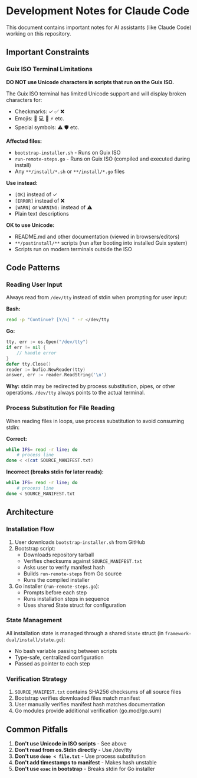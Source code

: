 # Development Notes for Claude Code

This document contains important notes for AI assistants (like Claude Code) working on this repository.

## Important Constraints

### Guix ISO Terminal Limitations

**DO NOT use Unicode characters in scripts that run on the Guix ISO.**

The Guix ISO terminal has limited Unicode support and will display broken characters for:

- Checkmarks: ✓ ✅ ❌
- Emojis: 🚀 💻 🥧 ⚡ etc.
- Special symbols: ⚠️ 🛡️ etc.

**Affected files:**

- `bootstrap-installer.sh` - Runs on Guix ISO
- `run-remote-steps.go` - Runs on Guix ISO (compiled and executed during install)
- Any `**/install/*.sh` or `**/install/*.go` files

**Use instead:**

- `[OK]` instead of ✓
- `[ERROR]` instead of ❌
- `[WARN]` or `WARNING:` instead of ⚠️
- Plain text descriptions

**OK to use Unicode:**

- README.md and other documentation (viewed in browsers/editors)
- `**/postinstall/**` scripts (run after booting into installed Guix system)
- Scripts run on modern terminals outside the ISO

## Code Patterns

### Reading User Input

Always read from `/dev/tty` instead of stdin when prompting for user input:

**Bash:**

```bash
read -p "Continue? [Y/n] " -r </dev/tty
```

**Go:**

```go
tty, err := os.Open("/dev/tty")
if err != nil {
    // handle error
}
defer tty.Close()
reader := bufio.NewReader(tty)
answer, err := reader.ReadString('\n')
```

**Why:** stdin may be redirected by process substitution, pipes, or other operations. `/dev/tty` always points to the actual terminal.

### Process Substitution for File Reading

When reading files in loops, use process substitution to avoid consuming stdin:

**Correct:**

```bash
while IFS= read -r line; do
    # process line
done < <(cat SOURCE_MANIFEST.txt)
```

**Incorrect (breaks stdin for later reads):**

```bash
while IFS= read -r line; do
    # process line
done < SOURCE_MANIFEST.txt
```

## Architecture

### Installation Flow

1. User downloads `bootstrap-installer.sh` from GitHub
2. Bootstrap script:
   - Downloads repository tarball
   - Verifies checksums against `SOURCE_MANIFEST.txt`
   - Asks user to verify manifest hash
   - Builds `run-remote-steps` from Go source
   - Runs the compiled installer
3. Go installer (`run-remote-steps.go`):
   - Prompts before each step
   - Runs installation steps in sequence
   - Uses shared State struct for configuration

### State Management

All installation state is managed through a shared `State` struct (in `framework-dual/install/state.go`):

- No bash variable passing between scripts
- Type-safe, centralized configuration
- Passed as pointer to each step

### Verification Strategy

1. `SOURCE_MANIFEST.txt` contains SHA256 checksums of all source files
2. Bootstrap verifies downloaded files match manifest
3. User manually verifies manifest hash matches documentation
4. Go modules provide additional verification (go.mod/go.sum)

## Common Pitfalls

1. **Don't use Unicode in ISO scripts** - See above
2. **Don't read from os.Stdin directly** - Use /dev/tty
3. **Don't use `done < file.txt`** - Use process substitution
4. **Don't add timestamps to manifest** - Makes hash unstable
5. **Don't use `exec` in bootstrap** - Breaks stdin for Go installer
